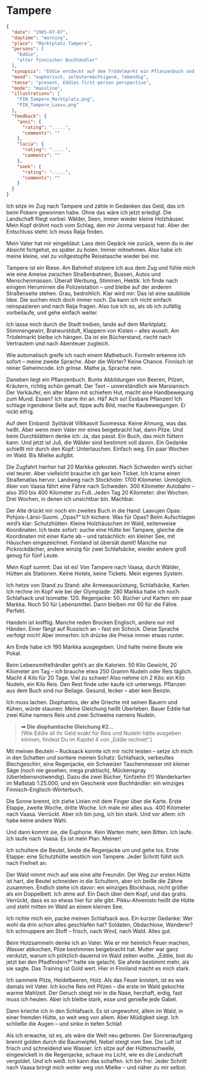 # Tampere

```json
{
  "date": "1985-07-07",
  "daytime": "morning",
  "place": "Marktplatz Tampere",
  "persons": [
    "Eddie",
    "alter finnischer Buchhändler"
  ],
  "synopsis": "Eddie entdeckt auf dem Trödelmarkt ein Pflanzenbuch und einen Laavu-Führer, entwickelt einen Plan: zu Fuß nach Vaasa, mit Hütten und Proviant. Sie kauft Ausrüstung und rechnet mit großer Euphorie ihre Route durch.",
  "mood": "euphorisch, selbstermächtigend, lebendig",
  "tense": "present, Eddies first-person perspective",
  "mode": "mainline",
  "illustrations": [
    "FIN_Tampere_Marktplatz.png",
    "FIN_Tampere_Laavu.png"
  ],
  "feedback": {
    "anni": {
      "rating": ".....",
      "comments": ""
    },
    "lucia": {
      "rating": ".....",
      "comments": ""
    },
    "soek": {
      "rating": ".....",
      "comments": ""
    }
  }
}
```

Ich sitze im Zug nach Tampere und zähle in Gedanken das Geld, das ich beim
Pokern gewonnen habe. Ohne das wäre ich jetzt erledigt. Die Landschaft fliegt
vorbei: Wälder, Seen, immer wieder kleine Holzhäuser. Mein Kopf dröhnt noch vom
Schlag, den mir Jorma verpasst hat. Aber der Entschluss steht: Ich muss Raija
finden.

Mein Vater hat mir eingebläut: Lass dein Gepäck nie zurück, wenn du in der
Absicht fortgehst, es später zu holen. Immer mitnehmen. Also habe ich meine
kleine, viel zu vollgestopfte Reisetasche wieder bei mir.

Tampere ist ein Riese. Am Bahnhof stolpere ich aus dem Zug und fühle mich wie
eine Ameise zwischen Straßenbahnen, Bussen, Autos und Menschenmassen. Überall
Werbung, Stimmen, Hektik. Ich finde nach einigem Herumirren die Polizeistation –
und bleibe auf der anderen Straßenseite stehen. Grau, bedrohlich. Klar wird mir:
Das ist eine saublöde Idee. Die suchen mich doch immer noch. Da kann ich nicht
einfach reinspazieren und nach Raija fragen. Also tue ich so, als ob ich
zufällig vorbeilaufe, und gehe einfach weiter.

Ich lasse mich durch die Stadt treiben, lande auf dem Marktplatz. Stimmengewirr,
Bratwurstduft, Klappern von Kisten – alles wuselt. Am Trödelmarkt bleibe ich
hängen. Da ist ein Bücherstand, riecht nach Vertrautem und nach Abenteuer
zugleich.

Wie automatisch greife ich nach einem Mathebuch. Formeln erkenne ich sofort –
meine zweite Sprache. Aber die Wörter? Keine Chance. Finnisch ist reiner
Geheimcode. Ich grinse. Mathe ja, Sprache nein.

Daneben liegt ein Pflanzenbuch. Bunte Abbildungen von Beeren, Pilzen, Kräutern,
richtig schön gemalt. Der Text – unverständlich wie Marsianisch. Der Verkäufer,
ein alter Mann mit schiefem Hut, macht eine Handbewegung zum Mund. Essen? Ich
starre ihn an. Hä? Ach so! Essbare Pflanzen! Ich schlage irgendeine Seite auf,
tippe aufs Bild, mache Kaubewegungen. Er nickt eifrig.

Auf dem Einband: Syötävät Villikasvit Suomessa. Keine Ahnung, was das heißt.
Aber wenn mein Vater mir eines beigebracht hat, dann Pilze. Und beim
Durchblättern denke ich: Ja, das passt. Ein Buch, das mich füttern kann. Und
jetzt ist Juli, die Wälder sind bestimmt voll davon. Ein Gedanke schießt mir
durch den Kopf: Untertauchen. Einfach weg. Ein paar Wochen im Wald. Bis Mielke
aufgibt.

Die Zugfahrt hierher hat 20 Markka gekostet. Nach Schweden wird’s sicher viel
teurer. Aber vielleicht brauche ich gar kein Ticket. Ich krame einen
Straßenatlas hervor. Landweg nach Stockholm: 1700 Kilometer. Unmöglich. Aber von
Vaasa fährt eine Fähre nach Schweden. 300 Kilometer Autobahn – also 350 bis 400
Kilometer zu Fuß. Jeden Tag 20 Kilometer: drei Wochen. Drei Wochen, in denen ich
unsichtbar bin. Machbar.

Der Alte drückt mir noch ein zweites Buch in die Hand: Laavujen Opas:
Pohjois-Länsi-Suomi. „Opas?“ Ich kichere. Was für Opas? Beim Aufschlagen wird’s
klar: Schutzhütten. Kleine Holzhäuschen im Wald, seitenweise Koordinaten. Ich
teste sofort: suche eine Hütte bei Tampere, gleiche die Koordinaten mit einer
Karte ab – und tatsächlich: ein kleiner See, mit Häuschen eingezeichnet.
Finnland ist übersät damit! Manche nur Picknickdächer, andere winzig für zwei
Schlafsäcke, wieder andere groß genug für fünf Leute.

Mein Kopf summt. Das ist es! Von Tampere nach Vaasa, durch Wälder, Hütten als
Stationen. Keine Hotels, keine Tickets. Mein eigenes System.

Ich hetze von Stand zu Stand: alte Armeeausrüstung, Schlafsäcke, Karten. Ich
rechne im Kopf wie bei der Olympiade: 280 Markka habe ich noch. Schlafsack und
Isomatte: 120. Regenjacke: 50. Bücher und Karten: ein paar Markka. Noch 50 für
Lebensmittel. Dann bleiben mir 60 für die Fähre. Perfekt.

Handeln ist knifflig. Manche reden Brocken Englisch, andere nur mit Händen.
Einer fängt auf Russisch an – fast ein Schock. Diese Sprache verfolgt mich! Aber
immerhin: Ich drücke die Preise immer etwas runter.

Am Ende habe ich 190 Markka ausgegeben. Und halte meine Beute wie Pokal.

Beim Lebensmittelhändler geht’s an die Kalorien. 50 Kilo Gewicht, 20 Kilometer
am Tag – ich brauche etwa 250 Gramm Nudeln oder Reis täglich. Macht 4 Kilo für
20 Tage. Viel zu schwer! Also nehme ich 2 Kilo: ein Kilo Nudeln, ein Kilo Reis.
Den Rest finde oder kaufe ich unterwegs. Pflanzen aus dem Buch sind nur Beilage.
Gesund, lecker – aber kein Benzin.

Ich muss lachen. Diophantos, der alte Grieche mit seinen Bauern und Kühen, würde
staunen: Meine Gleichung heißt Überleben. Bauer Eddie hat zwei Kühe namens Reis
und zwei Schweine namens Nudeln.

> **➡ Die diophantische Gleichung #2...**\
> (Wie Eddie all ihr Geld exakt für Reis und Nudeln hätte ausgeben können, findest Du im Kapitel 4 von „Eddie rechnet“.)

Mit meinen Beuteln – Rucksack konnte ich mir nicht leisten – setze ich mich in
den Schatten und sortiere meinen Schatz: Schlafsack, verbeultes Blechgeschirr,
eine Regenjacke, ein Schweizer Taschenmesser mit kleiner Säge (noch nie gesehen,
mega praktisch), Mückenspray (überlebensnotwendig). Dazu die zwei Bücher,
fünfzehn (!!) Wanderkarten im Maßstab 1:25.000, und ein Geschenk vom
Buchhändler: ein winziges Finnisch–Englisch-Wörterbuch.

Die Sonne brennt, ich ziehe Linien mit dem Finger über die Karte. Erste Etappe,
zweite Woche, dritte Woche. Ich male mir alles aus. 400 Kilometer nach Vaasa.
Verrückt. Aber ich bin jung, ich bin stark. Und vor allem: ich habe keine andere
Wahl.

Und dann kommt sie, die Euphorie. Kein Warten mehr, kein Bitten. Ich laufe. Ich
laufe nach Vaasa. Es ist mein Plan. Meiner!

Ich schultere die Beutel, binde die Regenjacke um und gehe los. Erste Etappe:
eine Schutzhütte westlich von Tampere. Jeder Schritt fühlt sich nach Freiheit
an.

Der Wald nimmt mich auf wie eine alte Freundin. Der Weg zur ersten Hütte ist
hart, die Beutel schneiden in die Schultern, aber ich beiße die Zähne zusammen.
Endlich stehe ich davor: ein winziges Blockhaus, nicht größer als ein
Doppelbett. Ich atme auf. Ein Dach über dem Kopf, und das gratis. Verrückt, dass
es so etwas hier für alle gibt. Pikku-Ahvenisto heißt die Hütte und steht mitten
im Wald an einem kleinen See.

Ich richte mich ein, packe meinen Schlafsack aus. Ein kurzer Gedanke: Wer wohl
da drin schon alles geschlafen hat? Soldaten, Obdachlose, Wanderer? Ich
schnuppere am Stoff – frisch, nach Wind, nach Wald. Alles gut.

Beim Holzsammeln denke ich an Vater. Wie er mir heimlich Feuer machen, Wasser
abkochen, Pilze bestimmen beigebracht hat. Mutter war ganz verdutzt, warum ich
plötzlich dauernd im Wald zelten wollte. „Eddie, bist du jetzt bei den
Pfadfindern?“ hatte sie gelacht. Sie ahnte bestimmt mehr, als sie sagte. Das
Training ist Gold wert. Hier in Finnland macht es mich stark.

Ich sammele Pilze, Heidelbeeren, Holz. Als das Feuer knistert, ist es wie damals
mit Vater. Ich koche Reis mit Pilzen – die erste im Wald gekochte warme
Mahlzeit. Der Geruch steigt mir in die Nase, herzhaft, erdig, fast muss ich
heulen. Aber ich bleibe stark, esse und genieße jede Gabel.

Dann krieche ich in den Schlafsack. Es ist ungewohnt, allein im Wald, in einer
fremden Hütte, so weit weg von allem. Aber Müdigkeit siegt. Ich schließe die
Augen – und sinke in tiefen Schlaf.

Als ich erwache, ist es, als wäre die Welt neu geboren. Der Sonnenaufgang brennt
golden durch die Baumwipfel, Nebel steigt vom See. Die Luft ist frisch und
schneidend wie Wasser. Ich sitze auf der Hüttenschwelle, eingewickelt in die
Regenjacke, schaue ins Licht, wie es die Landschaft vergoldet. Und ich weiß: Ich
kann das schaffen. Ich bin frei. Jeder Schritt nach Vaasa bringt mich weiter weg
von Mielke – und näher zu mir selbst.
